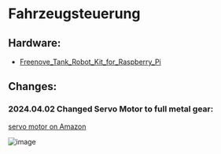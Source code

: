 # Fahrzeugsteuerung

## Hardware:
+ <a href="" target="_blank"> Freenove_Tank_Robot_Kit_for_Raspberry_Pi</a>

## Changes:

### 2024.04.02  Changed Servo Motor to full metal gear:
<a href="https://www.amazon.de/VUNIVERSUM-Metallgetriebe-Flugzeug-Hubschrauber-Segleflugzeug/dp/B095YVLLFQ/ref=sr_1_1?__mk_de_DE=%C3%85M%C3%85%C5%BD%C3%95%C3%91&crid=22AFX95EQ77N9&dib=eyJ2IjoiMSJ9.E6SeX0luH1UJG_HHSnmCR1vKoI1eyhkZ-yjbsrXRehLi_bQpQ5ZLmF8JerK9ASUfdIMJJG7TmD97-THlq-lv8wGAtCLVsOCaRI4T_bYVhomvVp288X9LkuST7NUlkPywItj_FVqdIy0RpwJadi-yRqCzoyrk-jauadAjM2NmxXejyQR8WN5VgTE-L_iw0eSGBzqdPzuqvqhXjrpuX8sX_EeGqkuyqwd3Im7kl6K_8R5gVlrfJ_mFifyTIar612MuCUWPQXxatFTcN6uNgZVarXdNyY7QCJXKwNsiTQK2PhI.ub67dgptayfRBYldHLsXgPxtIYrrc5qgtkPoTvBZoXI&dib_tag=se&keywords=vuniversum%2B2x%2Bst%C3%BCck%2Bpremium%2Bmini%2Bservo%2Bmg90s%2B100%25%2BMetallgetriebe&qid=1712081235&sprefix=vuniversum%2B2x%2Bst%C3%BCck%2Bpremium%2Bmini%2Bservo%2Bmg90s%2B100%25%2Bmetallgetriebe%2Caps%2C102&sr=8-1&th=1" target="_blank">servo motor on Amazon</a>

![image](https://github.com/theBroGrammer2624/Fahrzeugsteuerung/assets/149973172/cc5b9fe1-d777-407f-be05-786a09a211f0)
